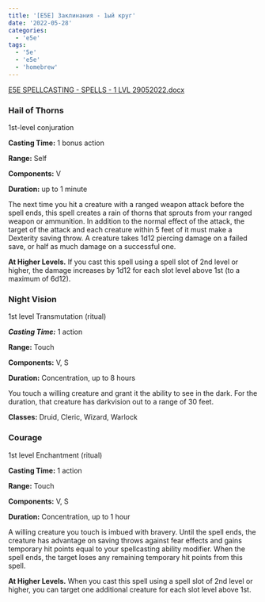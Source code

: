 ```yaml
---
title: '[E5E] Заклинания - 1ый круг'
date: '2022-05-28'
categories:
  - 'e5e'
tags:
  - '5e'
  - 'e5e'
  - 'homebrew'
---
```


[E5E SPELLCASTING - SPELLS - 1 LVL 29052022.docx](https://1drv.ms/w/s!Atcrhwwo1lBA19hh-FGXrPYE5YJEcA?e=MlqIr3)

### Hail of Thorns

1st-level conjuration

**Casting Time:** 1 bonus action

**Range:** Self

**Components:** V

**Duration:** up to 1 minute

The next time you hit a creature with a ranged weapon attack before the spell ends, this spell creates a rain of thorns that sprouts from your ranged weapon or ammunition. In addition to the normal effect of the attack, the target of the attack and each creature within 5 feet of it must make a Dexterity saving throw. A creature takes 1d12 piercing damage on a failed save, or half as much damage on a successful one.

**At Higher Levels.** If you cast this spell using a spell slot of 2nd level or higher, the damage increases by 1d12 for each slot level above 1st (to a maximum of 6d12).

### Night Vision

1st level Transmutation (ritual)

**_Casting Time:_** 1 action

**Range:** Touch

**Components:** V, S

**Duration:** Concentration, up to 8 hours

You touch a willing creature and grant it the ability to see in the dark. For the duration, that creature has darkvision out to a range of 30 feet.

**Classes:** Druid, Cleric, Wizard, Warlock

### Courage

1st level Enchantment (ritual)

**Casting Time:** 1 action

**Range:** Touch

**Components:** V, S

**Duration:** Concentration, up to 1 hour

A willing creature you touch is imbued with bravery. Until the spell ends, the creature has advantage on saving throws against fear effects and gains temporary hit points equal to your spellcasting ability modifier. When the spell ends, the target loses any remaining temporary hit points from this spell.

**At Higher Levels.** When you cast this spell using a spell slot of 2nd level or higher, you can target one additional creature for each slot level above 1st.
